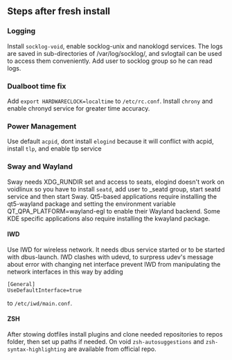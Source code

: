 ## Steps after fresh install

### Logging
Install `socklog-void`, enable socklog-unix and nanoklogd services. The logs are saved in sub-directories of /var/log/socklog/, and svlogtail can be used to access them conveniently. Add user to socklog group so he can read logs.

### Dualboot time fix
Add `export HARDWARECLOCK=localtime` to `/etc/rc.conf`. Install `chrony` and enable chronyd service for greater time accuracy.

### Power Management
Use default `acpid`, dont install `elogind` because it will conflict with acpid, install `tlp`, and enable tlp service

### Sway and Wayland
Sway needs XDG_RUNDIR set and access to seats, elogind doesn't work on voidlinux so you have to install `seatd`, add user to _seatd group, start seatd service and then start Sway. Qt5-based applications require installing the qt5-wayland package and setting the environment variable QT_QPA_PLATFORM=wayland-egl to enable their Wayland backend. Some KDE specific applications also require installing the kwayland package.

#### IWD
Use IWD for wireless network. It needs dbus service started or to be started with dbus-launch. IWD clashes with udevd, to surpress udev's message about error with changing net interface prevent IWD from  manipulating the network interfaces in this way by adding
```
[General]
UseDefaultInterface=true
``` 
to `/etc/iwd/main.conf`.

#### ZSH
After stowing dotfiles install plugins and clone needed repositories to repos folder, then set up paths if needed. On void `zsh-autosuggestions` and `zsh-syntax-highlighting` are available from official repo. 

